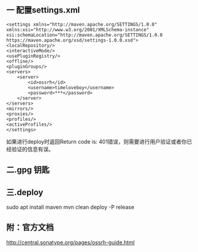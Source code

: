 ## 一 配置settings.xml
```
<settings xmlns="http://maven.apache.org/SETTINGS/1.0.0"
xmlns:xsi="http://www.w3.org/2001/XMLSchema-instance"
xsi:schemaLocation="http://maven.apache.org/SETTINGS/1.0.0
https://maven.apache.org/xsd/settings-1.0.0.xsd"> 
<localRepository/>
<interactiveMode/>
<usePluginRegistry/>
<offline/>
<pluginGroups/>
<servers>
    <server>
        <id>ossrh</id>
        <username>timeloveboy</username>
        <password>***</password>
    </server>
</servers>
<mirrors/>
<proxies/>
<profiles/>
<activeProfiles/>
</settings>
```
 
如果进行deploy时返回Return code is: 401错误，则需要进行用户验证或者你已经验证的信息有误。

## 二.gpg 钥匙

## 三.deploy
sudo apt install maven
mvn clean deploy -P release

## 附：官方文档
http://central.sonatype.org/pages/ossrh-guide.html

